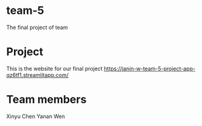 # team-5
 The final project of team 

# Project
 This is the website for our final project
 https://janin-w-team-5-project-app-qz6tf1.streamlitapp.com/

# Team members
 Xinyu Chen   Yanan Wen